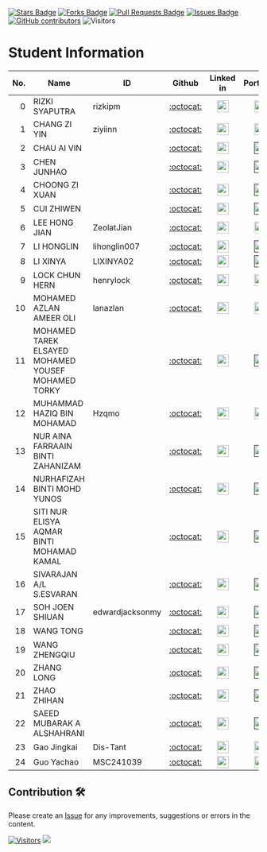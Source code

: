 <a href="https://github.com/drshahizan/research-design/stargazers"><img src="https://img.shields.io/github/stars/drshahizan/research-design" alt="Stars Badge"/></a>
<a href="https://github.com/drshahizan/research-design/network/members"><img src="https://img.shields.io/github/forks/drshahizan/research-design" alt="Forks Badge"/></a>
<a href="https://github.com/drshahizan/research-design/pulls"><img src="https://img.shields.io/github/issues-pr/drshahizan/research-design" alt="Pull Requests Badge"/></a>
<a href="https://github.com/drshahizan/research-design"><img src="https://img.shields.io/github/issues/drshahizan/research-design" alt="Issues Badge"/></a>
<a href="https://github.com/drshahizan/research-design/graphs/contributors"><img alt="GitHub contributors" src="https://img.shields.io/github/contributors/drshahizan/research-design?color=2b9348"></a>
![Visitors](https://api.visitorbadge.io/api/visitors?path=https%3A%2F%2Fgithub.com%2Fdrshahizan%2BDM&labelColor=%23d9e3f0&countColor=%23697689&style=flat)

# Student Information

| No. | Name                                     | ID          | Github                         | Linked in | Portfolio |
|-----:|------------------------------------------|-------------|:--------------------------------:| :--------------------------------:|:--------------------------------:|
| 0  | RIZKI SYAPUTRA | rizkipm       | [:octocat:](https://github.com/rizkipm) | <a href="https://www.linkedin.com/in/rizki-syaputra-082b2a7b/"><img src="../../images/linkedin.png" width="24px" height="24px"></a>  | <a href="rizkipm"><img src="../../images/portfolio.png" width="24px" height="24px"></a> |
| 1   | CHANG ZI YIN                                     | ziyiinn         | [:octocat:](https://github.com/ziyiinn) | <a href="https://www.linkedin.com/in/chang-zi-yin/"><img src="../../images/linkedin.png" width="24px" height="24px"></a> | <a href="https://github.com/drshahizan/research-design/blob/main/24252/student/ziyiinn/README.md"><img src="../../images/portfolio.png" width="24px" height="24px"></a> |
| 2   | CHAU AI VIN                                      |          | [:octocat:](https://github.com/) | <a href="https://www.linkedin.com/in/"><img src="../../images/linkedin.png" width="24px" height="24px"></a> | <a href=""><img src="../../images/portfolio.png" width="24px" height="24px"></a> |
| 3   | CHEN JUNHAO                                     |          | [:octocat:](https://github.com/) | <a href="https://www.linkedin.com/in/"><img src="../../images/linkedin.png" width="24px" height="24px"></a> | <a href=""><img src="../../images/portfolio.png" width="24px" height="24px"></a> |
| 4   | CHOONG ZI XUAN                                   |          | [:octocat:](https://github.com/) | <a href="https://www.linkedin.com/in/"><img src="../../images/linkedin.png" width="24px" height="24px"></a> | <a href=""><img src="../../images/portfolio.png" width="24px" height="24px"></a> |
| 5   | CUI ZHIWEN                                      |          | [:octocat:](https://github.com/) | <a href="https://www.linkedin.com/in/"><img src="../../images/linkedin.png" width="24px" height="24px"></a> | <a href=""><img src="../../images/portfolio.png" width="24px" height="24px"></a> |
| 6   | LEE HONG JIAN                                   | ZeolatJian       | [:octocat:](https://github.com/ZeolatJian) | <a href="https://www.linkedin.com/in/hong-jian-lee-71a1371a4/"><img src="../../images/linkedin.png" width="24px" height="24px"></a> | <a href="ZeolatJian"><img src="../../images/portfolio.png" width="24px" height="24px"></a> |
| 7   | LI HONGLIN                                      |lihonglin007          | [:octocat:](https://github.com//lihonglin007) | <a href="https://www.linkedin.com/in/yi-zhi-247152355/"><img src="../../images/linkedin.png" width="24px" height="24px"></a> | <a href=""><img src="../../images/portfolio.png" width="24px" height="24px"></a> |
| 8   | LI XINYA                                        |LIXINYA02          | [:octocat:](https://github.com/LIXINYA02) | <a href="https://www.linkedin.com/in/60553a358"><img src="../../images/linkedin.png" width="24px" height="24px"></a> | <a href=""><img src="../../images/portfolio.png" width="24px" height="24px"></a> |
| 9   | LOCK CHUN HERN                                  |henrylock | [:octocat:](https://github.com/henrylock) | <a href="https://www.linkedin.com/in/lock-chun-hern-868506260/"><img src="../../images/linkedin.png" width="24px" height="24px"></a> | <a href="henrylock"><img src="../../images/portfolio.png" width="24px" height="24px"></a> |
| 10  | MOHAMED AZLAN AMEER OLI                         |lanazlan| [:octocat:](https://github.com/lanazlan) | <a href="https://www.linkedin.com/in/mohamed-azlan-lan/"><img src="../../images/linkedin.png" width="24px" height="24px"></a> | <a href="lanazlan"><img src="../../images/portfolio.png" width="24px" height="24px"></a> |
| 11  | MOHAMED TAREK ELSAYED MOHAMED YOUSEF MOHAMED TORKY |      | [:octocat:](https://github.com/) | <a href="https://www.linkedin.com/in/"><img src="../../images/linkedin.png" width="24px" height="24px"></a> | <a href=""><img src="../../images/portfolio.png" width="24px" height="24px"></a> |
| 12  | MUHAMMAD HAZIQ BIN MOHAMAD                     |Hzqmo          | [:octocat:](https://github.com/Hzqmo) | <a href="https://www.linkedin.com/in/muhammad-haziq-bin-mohamad-235924213"><img src="../../images/linkedin.png" width="24px" height="24px"></a> | <a href="Hzqmo"><img src="../../images/portfolio.png" width="24px" height="24px"></a> |
| 13  | NUR AINA FARRAAIN BINTI ZAHANIZAM              |          | [:octocat:](https://github.com/) | <a href="https://www.linkedin.com/in/"><img src="../../images/linkedin.png" width="24px" height="24px"></a> | <a href=""><img src="../../images/portfolio.png" width="24px" height="24px"></a> |
| 14  | NURHAFIZAH BINTI MOHD YUNOS                    |          | [:octocat:](https://github.com/) | <a href="https://www.linkedin.com/in/"><img src="../../images/linkedin.png" width="24px" height="24px"></a> | <a href=""><img src="../../images/portfolio.png" width="24px" height="24px"></a> |
| 15  | SITI NUR ELISYA AQMAR BINTI MOHAMAD KAMAL      |          | [:octocat:](https://github.com/) | <a href="https://www.linkedin.com/in/"><img src="../../images/linkedin.png" width="24px" height="24px"></a> | <a href=""><img src="../../images/portfolio.png" width="24px" height="24px"></a> |
| 16  | SIVARAJAN A/L S.ESVARAN                        |          | [:octocat:](https://github.com/) | <a href="https://www.linkedin.com/in/"><img src="../../images/linkedin.png" width="24px" height="24px"></a> | <a href=""><img src="../../images/portfolio.png" width="24px" height="24px"></a> |
| 17  | SOH JOEN SHIUAN                                | edwardjacksonmy | [:octocat:](https://github.com/edwardjacksonmy) | <a href="https://www.linkedin.com/in/"><img src="../../images/linkedin.png" width="24px" height="24px"></a> | <a href=""><img src="../../images/portfolio.png" width="24px" height="24px"></a> |
| 18  | WANG TONG                                      |          | [:octocat:](https://github.com/) | <a href="https://www.linkedin.com/in/"><img src="../../images/linkedin.png" width="24px" height="24px"></a> | <a href=""><img src="../../images/portfolio.png" width="24px" height="24px"></a> |
| 19  | WANG ZHENGQIU                                  |          | [:octocat:](https://github.com/) | <a href="https://www.linkedin.com/in/"><img src="../../images/linkedin.png" width="24px" height="24px"></a> | <a href=""><img src="../../images/portfolio.png" width="24px" height="24px"></a> |
| 20  | ZHANG LONG                                     |          | [:octocat:](https://github.com/) | <a href="https://www.linkedin.com/in/"><img src="../../images/linkedin.png" width="24px" height="24px"></a> | <a href=""><img src="../../images/portfolio.png" width="24px" height="24px"></a> |
| 21  | ZHAO ZHIHAN                                    |          | [:octocat:](https://github.com/) | <a href="https://www.linkedin.com/in/"><img src="../../images/linkedin.png" width="24px" height="24px"></a> | <a href=""><img src="../../images/portfolio.png" width="24px" height="24px"></a> |
| 22  | SAEED MUBARAK A ALSHAHRANI                     |          | [:octocat:](https://github.com/) | <a href="https://www.linkedin.com/in/"><img src="../../images/linkedin.png" width="24px" height="24px"></a> | <a href=""><img src="../../images/portfolio.png" width="24px" height="24px"></a> |
| 23  | Gao Jingkai | Dis-Tant | [:octocat:](https://github.com/Dis-Tant) | <a href="https://www.linkedin.com/in/jingkai-gao-456a31323/"><img src="../../images/linkedin.png" width="24px" height="24px"></a> | <a href="Dis-Tant"><img src="../../images/portfolio.png" width="24px" height="24px"></a> |
| 24  | Guo Yachao | MSC241039 | [:octocat:](https://github.com/MCS241039) | <a href="https://www.linkedin.com/in/亚超-郭-33a180358"><img src="../../images/linkedin.png" width="24px" height="24px"></a> | <a href="MCS241039"><img src="../../images/portfolio.png" width="24px" height="24px"></a> |

## Contribution 🛠️
Please create an [Issue](https://github.com/drshahizan/research-design/issues) for any improvements, suggestions or errors in the content.



[![Visitors](https://api.visitorbadge.io/api/visitors?path=https%3A%2F%2Fgithub.com%2Fdrshahizan&labelColor=%23697689&countColor=%23555555&style=plastic)](https://visitorbadge.io/status?path=https%3A%2F%2Fgithub.com%2Fdrshahizan)
![](https://hit.yhype.me/github/profile?user_id=81284918)

